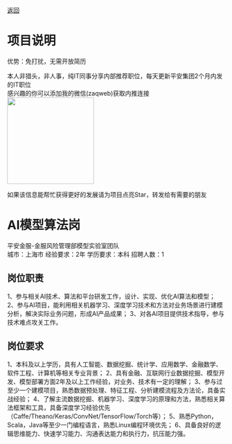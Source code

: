 [返回](../)

# 项目说明

优势：免打扰，无需开放简历

本人非猎头，非人事，纯IT同事分享内部推荐职位，每天更新平安集团2个月内发的IT职位  
感兴趣的你可以添加我的微信(zaqweb)获取内推连接  
<img src="https://github.com/zaqweb/PA-IT-JOBS/blob/master/WechatICode.jpeg"  height="200" width="200">

如果该信息能帮忙获得更好的发展请为项目点亮Star，转发给有需要的朋友

# AI模型算法岗
平安金服-金服风险管理部模型实验室团队  
城市：上海市 经验要求：2年 学历要求：本科  招聘人数：1

## 岗位职责
1、参与相关AI技术、算法和平台研发工作，设计、实现、优化AI算法和模型；
2、参与AI项目，能利用相关机器学习、深度学习技术和方法对业务场景进行建模分析，解决实际业务问题，形成AI产品成果；
3、对各AI项目提供技术指导，参与技术难点攻关工作。

## 岗位要求
1、本科及以上学历，具有人工智能、数据挖掘、统计学、应用数学、金融数学、软件工程、计算机等相关专业背景；
2、具有金融、互联网行业数据挖掘、模型开发、模型部署方面2年及以上工作经验，对业务、技术有一定的理解；
3、参与过至少一个建模项目，熟悉数据预处理、特征工程、分析建模流程及方法论，具备实战经验；
4、了解主流数据挖掘、机器学习、深度学习的原理和方法，熟悉相关算法框架和工具，具备深度学习经验优先（Caffe/Theano/Keras/ConvNet/TensorFlow/Torch等）；
5、熟悉Python，Scala，Java等至少一门编程语言，熟悉Linux编程环境优先；
6、具备良好的逻辑思维能力、快速学习能力、沟通表达能力和执行力，抗压能力强。




